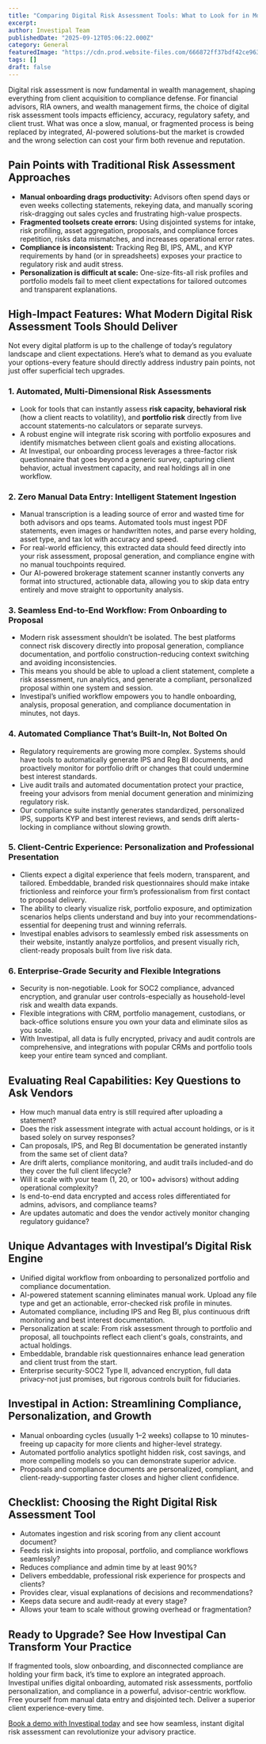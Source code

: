 ```yaml
---
title: "Comparing Digital Risk Assessment Tools: What to Look for in Modern Wealth Management Solutions"
excerpt: 
author: Investipal Team
publishedDate: "2025-09-12T05:06:22.000Z"
category: General
featuredImage: "https://cdn.prod.website-files.com/666872ff37bdf42ce9637d77/68c3aa4eef2ef5de6d3099e1_pexels-photo-33813215.jpeg"
tags: []
draft: false
---
```

<p>Digital risk assessment is now fundamental in wealth management, shaping everything from client acquisition to compliance defense. For financial advisors, RIA owners, and wealth management firms, the choice of digital risk assessment tools impacts efficiency, accuracy, regulatory safety, and client trust. What was once a slow, manual, or fragmented process is being replaced by integrated, AI-powered solutions-but the market is crowded and the wrong selection can cost your firm both revenue and reputation.</p>

<h2>Pain Points with Traditional Risk Assessment Approaches</h2>
<ul><li><strong>Manual onboarding drags productivity:</strong> Advisors often spend days or even weeks collecting statements, rekeying data, and manually scoring risk-dragging out sales cycles and frustrating high-value prospects.</li><li><strong>Fragmented toolsets create errors:</strong> Using disjointed systems for intake, risk profiling, asset aggregation, proposals, and compliance forces repetition, risks data mismatches, and increases operational error rates.</li><li><strong>Compliance is inconsistent:</strong> Tracking Reg BI, IPS, AML, and KYP requirements by hand (or in spreadsheets) exposes your practice to regulatory risk and audit stress.</li><li><strong>Personalization is difficult at scale:</strong> One-size-fits-all risk profiles and portfolio models fail to meet client expectations for tailored outcomes and transparent explanations.</li></ul>

<h2>High-Impact Features: What Modern Digital Risk Assessment Tools Should Deliver</h2>
<p>Not every digital platform is up to the challenge of today’s regulatory landscape and client expectations. Here’s what to demand as you evaluate your options-every feature should directly address industry pain points, not just offer superficial tech upgrades.</p>

<h3>1. Automated, Multi-Dimensional Risk Assessments</h3>
<ul><li>Look for tools that can instantly assess <strong>risk capacity, behavioral risk</strong> (how a client reacts to volatility), and <strong>portfolio risk</strong> directly from live account statements-no calculators or separate surveys.</li><li>A robust engine will integrate risk scoring with portfolio exposures and identify mismatches between client goals and existing allocations.</li><li>At Investipal, our onboarding process leverages a three-factor risk questionnaire that goes beyond a generic survey, capturing client behavior, actual investment capacity, and real holdings all in one workflow.</li></ul>

<h3>2. Zero Manual Data Entry: Intelligent Statement Ingestion</h3>
<ul><li>Manual transcription is a leading source of error and wasted time for both advisors and ops teams. Automated tools must ingest PDF statements, even images or handwritten notes, and parse every holding, asset type, and tax lot with accuracy and speed.</li><li>For real-world efficiency, this extracted data should feed directly into your risk assessment, proposal generation, and compliance engine with no manual touchpoints required.</li><li>Our AI-powered brokerage statement scanner instantly converts any format into structured, actionable data, allowing you to skip data entry entirely and move straight to opportunity analysis.</li></ul>

<h3>3. Seamless End-to-End Workflow: From Onboarding to Proposal</h3>
<ul><li>Modern risk assessment shouldn’t be isolated. The best platforms connect risk discovery directly into proposal generation, compliance documentation, and portfolio construction-reducing context switching and avoiding inconsistencies.</li><li>This means you should be able to upload a client statement, complete a risk assessment, run analytics, and generate a compliant, personalized proposal within one system and session.</li><li>Investipal’s unified workflow empowers you to handle onboarding, analysis, proposal generation, and compliance documentation in minutes, not days.</li></ul>

<h3>4. Automated Compliance That’s Built-In, Not Bolted On</h3>
<ul><li>Regulatory requirements are growing more complex. Systems should have tools to automatically generate IPS and Reg BI documents, and proactively monitor for portfolio drift or changes that could undermine best interest standards.</li><li>Live audit trails and automated documentation protect your practice, freeing your advisors from menial document generation and minimizing regulatory risk.</li><li>Our compliance suite instantly generates standardized, personalized IPS, supports KYP and best interest reviews, and sends drift alerts-locking in compliance without slowing growth.</li></ul>

<h3>5. Client-Centric Experience: Personalization and Professional Presentation</h3>
<ul><li>Clients expect a digital experience that feels modern, transparent, and tailored. Embeddable, branded risk questionnaires should make intake frictionless and reinforce your firm’s professionalism from first contact to proposal delivery.</li><li>The ability to clearly visualize risk, portfolio exposure, and optimization scenarios helps clients understand and buy into your recommendations-essential for deepening trust and winning referrals.</li><li>Investipal enables advisors to seamlessly embed risk assessments on their website, instantly analyze portfolios, and present visually rich, client-ready proposals built from live risk data.</li></ul>

<h3>6. Enterprise-Grade Security and Flexible Integrations</h3>
<ul><li>Security is non-negotiable. Look for SOC2 compliance, advanced encryption, and granular user controls-especially as household-level risk and wealth data expands.</li><li>Flexible integrations with CRM, portfolio management, custodians, or back-office solutions ensure you own your data and eliminate silos as you scale.</li><li>With Investipal, all data is fully encrypted, privacy and audit controls are comprehensive, and integrations with popular CRMs and portfolio tools keep your entire team synced and compliant.</li></ul>

<h2>Evaluating Real Capabilities: Key Questions to Ask Vendors</h2>
<ul><li>How much manual data entry is still required after uploading a statement?</li><li>Does the risk assessment integrate with actual account holdings, or is it based solely on survey responses?</li><li>Can proposals, IPS, and Reg BI documentation be generated instantly from the same set of client data?</li><li>Are drift alerts, compliance monitoring, and audit trails included-and do they cover the full client lifecycle?</li><li>Will it scale with your team (1, 20, or 100+ advisors) without adding operational complexity?</li><li>Is end-to-end data encrypted and access roles differentiated for admins, advisors, and compliance teams?</li><li>Are updates automatic and does the vendor actively monitor changing regulatory guidance?</li></ul>

<h2>Unique Advantages with Investipal’s Digital Risk Engine</h2>
<ul><li>Unified digital workflow from onboarding to personalized portfolio and compliance documentation.</li><li>AI-powered statement scanning eliminates manual work. Upload any file type and get an actionable, error-checked risk profile in minutes.</li><li>Automated compliance, including IPS and Reg BI, plus continuous drift monitoring and best interest documentation.</li><li>Personalization at scale: From risk assessment through to portfolio and proposal, all touchpoints reflect each client's goals, constraints, and actual holdings.</li><li>Embeddable, brandable risk questionnaires enhance lead generation and client trust from the start.</li><li>Enterprise security-SOC2 Type II, advanced encryption, full data privacy-not just promises, but rigorous controls built for fiduciaries.</li></ul>

<h2>Investipal in Action: Streamlining Compliance, Personalization, and Growth</h2>
<ul><li>Manual onboarding cycles (usually 1–2 weeks) collapse to 10 minutes-freeing up capacity for more clients and higher-level strategy.</li><li>Automated portfolio analytics spotlight hidden risk, cost savings, and more compelling models so you can demonstrate superior advice.</li><li>Proposals and compliance documents are personalized, compliant, and client-ready-supporting faster closes and higher client confidence.</li></ul>

<h2>Checklist: Choosing the Right Digital Risk Assessment Tool</h2>
<ul><li>Automates ingestion and risk scoring from any client account document?</li><li>Feeds risk insights into proposal, portfolio, and compliance workflows seamlessly?</li><li>Reduces compliance and admin time by at least 90%?</li><li>Delivers embeddable, professional risk experience for prospects and clients?</li><li>Provides clear, visual explanations of decisions and recommendations?</li><li>Keeps data secure and audit-ready at every stage?</li><li>Allows your team to scale without growing overhead or fragmentation?</li></ul>

<h2>Ready to Upgrade? See How Investipal Can Transform Your Practice</h2>
<p>If fragmented tools, slow onboarding, and disconnected compliance are holding your firm back, it’s time to explore an integrated approach. Investipal unifies digital onboarding, automated risk assessments, portfolio personalization, and compliance in a powerful, advisor-centric workflow. Free yourself from manual data entry and disjointed tech. Deliver a superior client experience-every time.</p>
<p><a href="/book-a-demo" target=_blank>Book a demo with Investipal today</a> and see how seamless, instant digital risk assessment can revolutionize your advisory practice.</p>
